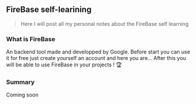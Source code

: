 ## FireBase self-learining

> Here I will post all my personal notes about the FireBase self learning

### What is FireBase

An backend tool made and developped by Google. Before start you can use it for free just create yourself an account and here you are... After this you will be able to use FireBase in your projects ! 🏆

### Summary

Coming soon
